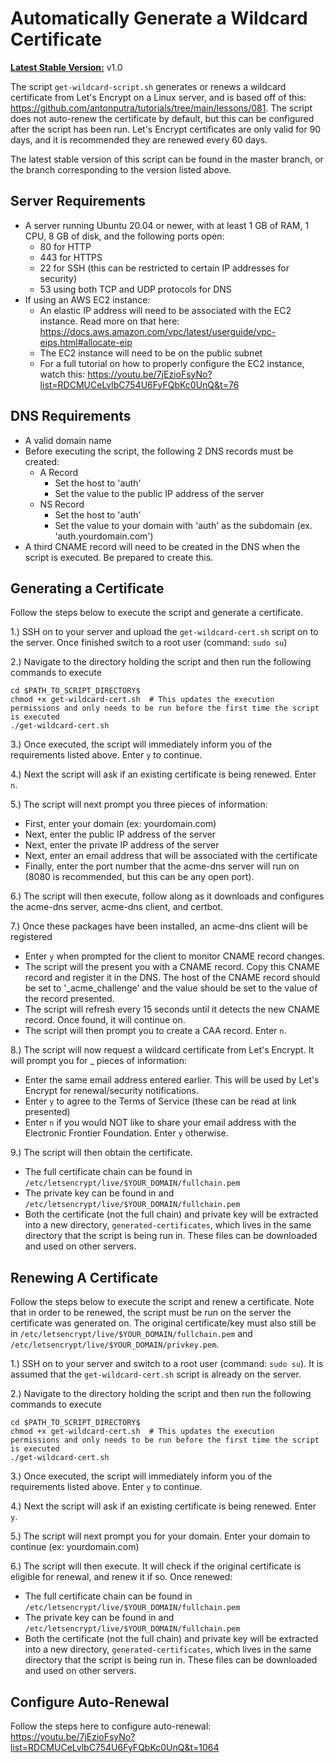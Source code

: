 # Automatically Generate a Wildcard Certificate

**<u>Latest Stable Version:</u>** v1.0

The script `get-wildcard-script.sh` generates or renews a wildcard certificate from Let's Encrypt on a Linux server, and is based off of this: https://github.com/antonputra/tutorials/tree/main/lessons/081. The script does not auto-renew the certificate by default, but this can be configured after the script has been run. Let's Encrypt certificates are only valid for 90 days, and it is recommended they are renewed every 60 days.

The latest stable version of this script can be found in the master branch, or the branch corresponding to the version listed above.

## Server Requirements

* A server running Ubuntu 20.04 or newer, with at least 1 GB of RAM, 1 CPU, 8 GB of disk, and the following ports open:
  * 80 for HTTP
  * 443 for HTTPS
  * 22 for SSH (this can be restricted to certain IP addresses for security)
  * 53 using both TCP and UDP protocols for DNS
* If using an AWS EC2 instance:
  * An elastic IP address will need to be associated with the EC2 instance. Read more on that here: https://docs.aws.amazon.com/vpc/latest/userguide/vpc-eips.html#allocate-eip
  * The EC2 instance will need to be on the public subnet
  * For a full tutorial on how to properly configure the EC2 instance, watch this: https://youtu.be/7jEzioFsyNo?list=RDCMUCeLvlbC754U6FyFQbKc0UnQ&t=76

## DNS Requirements

* A valid domain name
* Before executing the script, the following 2 DNS records must be created:
  * A Record
    * Set the host to 'auth'
    * Set the value to the public IP address of the server
  * NS Record
    * Set the host to 'auth'
    * Set the value to your domain with 'auth' as the subdomain (ex. 'auth.yourdomain.com')
* A third CNAME record will need to be created in the DNS when the script is executed. Be prepared to create this.

## Generating a Certificate

Follow the steps below to execute the script and generate a certificate.

1.) SSH on to your server and upload the `get-wildcard-cert.sh` script on to the server. Once finished switch to a root user (command: `sudo su`)

2.) Navigate to the directory holding the script and then run the following commands to execute

```shell
cd $PATH_TO_SCRIPT_DIRECTORY$
chmod +x get-wildcard-cert.sh  # This updates the execution permissions and only needs to be run before the first time the script is executed
./get-wildcard-cert.sh
```

3.) Once executed, the script will immediately inform you of the requirements listed above. Enter `y` to continue.

4.) Next the script will ask if an existing certificate is being renewed. Enter `n`.

5.) The script will next prompt you three pieces of information:
  * First, enter your domain (ex: yourdomain.com)
  * Next, enter the public IP address of the server
  * Next, enter the private IP address of the server
  * Next, enter an email address that will be associated with the certificate
  * Finally, enter the port number that the acme-dns server will run on (8080 is recommended, but this can be any open port).

6.) The script will then execute, follow along as it downloads and configures the acme-dns server, acme-dns client, and certbot.

7.) Once these packages have been installed, an acme-dns client will be registered
  * Enter `y` when prompted for the client to monitor CNAME record changes.
  * The script will the present you with a CNAME record. Copy this CNAME record and register it in the DNS. The host of the CNAME record should be set to '_acme_challenge' and the value should be set to the value of the record presented.
  * The script will refresh every 15 seconds until it detects the new CNAME record. Once found, it will continue on.
  * The script will then prompt you to create a CAA record. Enter `n`.

8.) The script will now request a wildcard certificate from Let's Encrypt. It will prompt you for _ pieces of information:
  * Enter the same email address entered earlier. This will be used by Let's Encrypt for renewal/security notifications.
  * Enter `y` to agree to the Terms of Service (these can be read at link presented)
  * Enter `n` if you would NOT like to share your email address with the Electronic Frontier Foundation. Enter `y` otherwise.

9.) The script will then obtain the certificate.
  * The full certificate chain can be found in `/etc/letsencrypt/live/$YOUR_DOMAIN/fullchain.pem`
  * The private key can be found in and `/etc/letsencrypt/live/$YOUR_DOMAIN/fullchain.pem`
  * Both the certificate (not the full chain) and private key will be extracted into a new directory, `generated-certificates`, which lives in the same directory that the script is being run in. These files can be downloaded and used on other servers.


## Renewing A Certificate

Follow the steps below to execute the script and renew a certificate. Note that in order to be renewed, the script must be run on the server the certificate was generated on. The original certificate/key must also still be in `/etc/letsencrypt/live/$YOUR_DOMAIN/fullchain.pem` and `/etc/letsencrypt/live/$YOUR_DOMAIN/privkey.pem`.

1.) SSH on to your server and switch to a root user (command: `sudo su`). It is assumed that the `get-wildcard-cert.sh` script is already on the server.

2.) Navigate to the directory holding the script and then run the following commands to execute

```shell
cd $PATH_TO_SCRIPT_DIRECTORY$
chmod +x get-wildcard-cert.sh  # This updates the execution permissions and only needs to be run before the first time the script is executed
./get-wildcard-cert.sh
```

3.) Once executed, the script will immediately inform you of the requirements listed above. Enter `y` to continue.

4.) Next the script will ask if an existing certificate is being renewed. Enter `y`. 
  
5.) The script will next prompt you for your domain. Enter your domain to continue (ex: yourdomain.com)

6.) The script will then execute. It will check if the original certificate is eligible for renewal, and renew it if so. Once renewed: 
  * The full certificate chain can be found in `/etc/letsencrypt/live/$YOUR_DOMAIN/fullchain.pem`
  * The private key can be found in and `/etc/letsencrypt/live/$YOUR_DOMAIN/fullchain.pem`
  * Both the certificate (not the full chain) and private key will be extracted into a new directory, `generated-certificates`, which lives in the same directory that the script is being run in. These files can be downloaded and used on other servers.


## Configure Auto-Renewal

Follow the steps here to configure auto-renewal: https://youtu.be/7jEzioFsyNo?list=RDCMUCeLvlbC754U6FyFQbKc0UnQ&t=1064